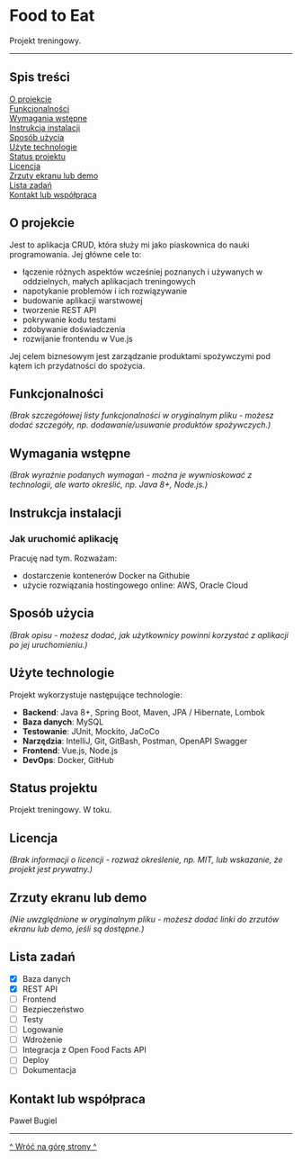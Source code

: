 
# Food to Eat

Projekt treningowy.

---

## Spis treści
[O projekcie](#o-projekcie)  
[Funkcjonalności](#funkcjonalności)  
[Wymagania wstępne](#wymagania-wstępne)  
[Instrukcja instalacji](#instrukcja-instalacji)  
[Sposób użycia](#sposób-użycia)  
[Użyte technologie](#użyte-technologie)  
[Status projektu](#status-projektu)  
[Licencja](#licencja)  
[Zrzuty ekranu lub demo](#zrzuty-ekranu-lub-demo)  
[Lista zadań](#lista-zadań)  
[Kontakt lub współpraca](#kontakt-lub-współpraca)  


## O projekcie
Jest to aplikacja CRUD, która służy mi jako piaskownica do nauki programowania. Jej główne cele to:
- łączenie różnych aspektów wcześniej poznanych i używanych w oddzielnych, małych aplikacjach treningowych
- napotykanie problemów i ich rozwiązywanie
- budowanie aplikacji warstwowej
- tworzenie REST API
- pokrywanie kodu testami
- zdobywanie doświadczenia
- rozwijanie frontendu w Vue.js

Jej celem biznesowym jest zarządzanie produktami spożywczymi pod kątem ich przydatności do spożycia.

## Funkcjonalności
*(Brak szczegółowej listy funkcjonalności w oryginalnym pliku - możesz dodać szczegóły, np. dodawanie/usuwanie produktów spożywczych.)*

## Wymagania wstępne
*(Brak wyraźnie podanych wymagań - można je wywnioskować z technologii, ale warto określić, np. Java 8+, Node.js.)*

## Instrukcja instalacji
### Jak uruchomić aplikację
Pracuję nad tym. Rozważam:
- dostarczenie kontenerów Docker na Githubie
- użycie rozwiązania hostingowego online: AWS, Oracle Cloud

## Sposób użycia
*(Brak opisu - możesz dodać, jak użytkownicy powinni korzystać z aplikacji po jej uruchomieniu.)*

## Użyte technologie
Projekt wykorzystuje następujące technologie:
- **Backend**: Java 8+, Spring Boot, Maven, JPA / Hibernate, Lombok
- **Baza danych**: MySQL
- **Testowanie**: JUnit, Mockito, JaCoCo
- **Narzędzia**: IntelliJ, Git, GitBash, Postman, OpenAPI Swagger
- **Frontend**: Vue.js, Node.js
- **DevOps**: Docker, GitHub

## Status projektu
Projekt treningowy. W toku.

## Licencja
*(Brak informacji o licencji - rozważ określenie, np. MIT, lub wskazanie, że projekt jest prywatny.)*

## Zrzuty ekranu lub demo
*(Nie uwzględnione w oryginalnym pliku - możesz dodać linki do zrzutów ekranu lub demo, jeśli są dostępne.)*

## Lista zadań
- [x] Baza danych
- [x] REST API
- [ ] Frontend
- [ ] Bezpieczeństwo
- [ ] Testy
- [ ] Logowanie
- [ ] Wdrożenie
- [ ] Integracja z Open Food Facts API
- [ ] Deploy
- [ ] Dokumentacja

## Kontakt lub współpraca
Paweł Bugiel

---

<a href="#top-of-this-page">^ Wróć na górę strony ^</a>